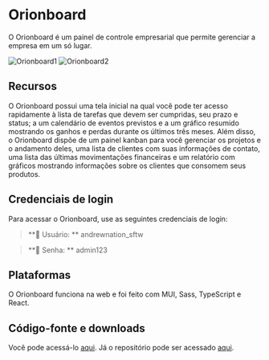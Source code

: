 # Orionboard

O Orionboard é um painel de controle empresarial que permite gerenciar a empresa em um só lugar.

![Orionboard1](https://andrewnationdev.vercel.app/orionboard/001.png)
![Orionboard2](https://andrewnationdev.vercel.app/orionboard/002.png)

## Recursos

O Orionboard possui uma tela inicial na qual você pode ter acesso rapidamente à lista de tarefas que devem ser cumpridas, seu prazo e status; a um calendário de eventos previstos e a um gráfico resumido mostrando os ganhos e perdas durante os últimos três meses. Além disso, o Orionboard dispõe de um painel kanban para você gerenciar os projetos e o andamento deles, uma lista de clientes com suas informações de contato, uma lista das últimas movimentações financeiras e um relatório com gráficos mostrando informações sobre os clientes que consomem seus produtos.

## Credenciais de login

Para acessar o Orionboard, use as seguintes credenciais de login:

> **👤 Usuário: ** andrewnation_sftw

> **🔑 Senha: ** admin123

## Plataformas

O Orionboard funciona na web e foi feito com MUI, Sass, TypeScript e React.

## Código-fonte e downloads
Você pode acessá-lo [aqui](https://oriondashboard.vercel.app/dashboard). Já o repositório pode ser acessado [aqui](https://github.com/Redwars22/orion-dashboard).

